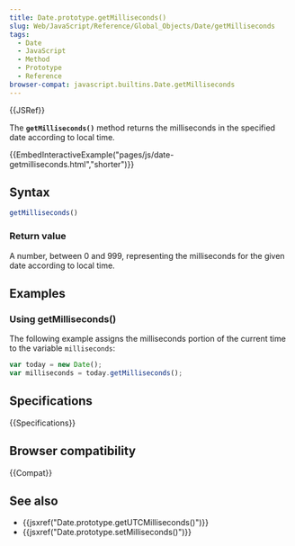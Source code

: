 ```yaml
---
title: Date.prototype.getMilliseconds()
slug: Web/JavaScript/Reference/Global_Objects/Date/getMilliseconds
tags:
  - Date
  - JavaScript
  - Method
  - Prototype
  - Reference
browser-compat: javascript.builtins.Date.getMilliseconds
---
```

{{JSRef}}

The **`getMilliseconds()`** method returns the milliseconds in the specified
date according to local time.

{{EmbedInteractiveExample("pages/js/date-getmilliseconds.html","shorter")}}

## Syntax

```js
getMilliseconds()
```

### Return value

A number, between 0 and 999, representing the milliseconds for the given date
according to local time.

## Examples

### Using getMilliseconds()

The following example assigns the milliseconds portion of the current time to
the variable `milliseconds`:

```js
var today = new Date();
var milliseconds = today.getMilliseconds();
```

## Specifications

{{Specifications}}

## Browser compatibility

{{Compat}}

## See also

- {{jsxref("Date.prototype.getUTCMilliseconds()")}}
- {{jsxref("Date.prototype.setMilliseconds()")}}
